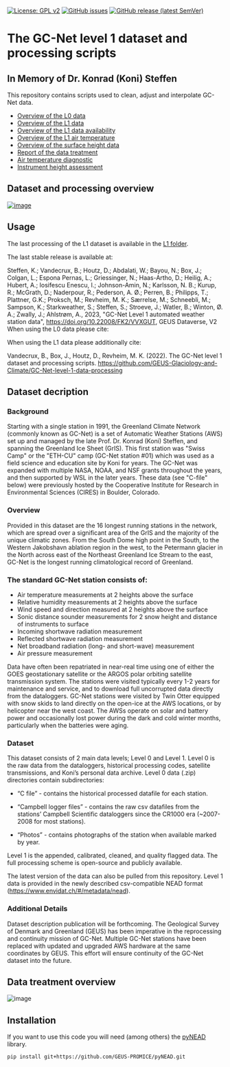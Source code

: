 [![License: GPL v2](https://img.shields.io/badge/License-GPL_v2-blue.svg)](https://github.com/GEUS-Glaciology-and-Climate/GC-Net-level-1-data-processing/blob/main/LICENSE)
[![GitHub issues](https://img.shields.io/github/issues-raw/GEUS-Glaciology-and-Climate/GC-Net-level-1-data-processing)](https://github.com/GEUS-Glaciology-and-Climate/GC-Net-level-1-data-processing/issues)
[![GitHub release (latest SemVer)](https://img.shields.io/github/v/release/GEUS-Glaciology-and-Climate/GC-Net-level-1-data-processing)](https://github.com/GEUS-Glaciology-and-Climate/GC-Net-level-1-data-processing/releases/)


# The GC-Net level 1 dataset and processing scripts

## In Memory of Dr. Konrad (Koni) Steffen

This repository contains scripts used to clean, adjust and interpolate GC-Net data.

- [Overview of the L0 data](out/L0_overview_toc.md)
- [Overview of the L1 data](out/L1_overview_toc.md)
- [Overview of the L1 data availability](out/L1_data_availability.md)
- [Overview of the L1 air temperature](out/L1_air_temperature_overview_toc.md)
- [Overview of the surface height data](figures/L1_overview/HS_overview.png)
- [Report of the data treatment](out/report_with_toc.md)
- [Air temperature diagnostic](out/L1_air_temperature_diagnostic_toc.md)
- [Instrument height assessment](out/L1_intrument_heights_toc.md)

## Dataset and processing overview
[![image](https://user-images.githubusercontent.com/35140661/211565684-4101ca83-4440-4610-b9a5-621eda120ed5.png)](https://docs.google.com/presentation/d/1p9Z7g7ZOYZ3aiXRJMUF1gz6hb4260d0f4XUG64YiP4Y/edit?usp=sharing)

## Usage

The last processing of the L1 dataset is available in the [L1 folder](L1).

The last stable release is available at:

Steffen, K.; Vandecrux, B.; Houtz, D.; Abdalati, W.; Bayou, N.; Box, J.; Colgan, L.; Espona Pernas, L.; Griessinger, N.; Haas-Artho, D.; Heilig, A.; Hubert, A.; Iosifescu Enescu, I.; Johnson-Amin, N.; Karlsson, N. B.; Kurup, R.; McGrath, D.; Naderpour, R.; Pederson, A. Ø.; Perren, B.; Philipps, T.; Plattner, G.K.; Proksch, M.; Revheim, M. K.; Særrelse, M.; Schneebli, M.; Sampson, K.; Starkweather, S.; Steffen, S.; Stroeve, J.; Watler, B.; Winton, Ø. A.; Zwally, J.; Ahlstrøm, A., 2023, "GC-Net Level 1 automated weather station data", https://doi.org/10.22008/FK2/VVXGUT, GEUS Dataverse, V2
When using the L0 data please cite:

When using the L1 data please additionally cite:

Vandecrux, B., Box, J., Houtz, D.,  Revheim, M. K. (2022). The GC-Net level 1 dataset and processing scripts. https://github.com/GEUS-Glaciology-and-Climate/GC-Net-level-1-data-processing

## Dataset decription

### Background
Starting with a single station in 1991, the Greenland Climate Network (commonly known as GC-Net) is a set of Automatic Weather Stations (AWS) set up and managed by the late Prof. Dr. Konrad (Koni) Steffen, and spanning the Greenland Ice Sheet (GrIS). This first station was "Swiss Camp" or the "ETH-CU" camp (GC-Net station #01) which was used as a field science and education site by Koni for years. The GC-Net was expanded with multiple NASA, NOAA, and NSF grants throughout the years, and then supported by WSL in the later years. These data (see "C-file" below) were previously hosted by the Cooperative Institute for Research in Environmental Sciences (CIRES) in Boulder, Colorado. 

### Overview 
Provided in this dataset are the 16 longest running stations in the network, which are spread over a significant area of the GrIS and the majority of the unique climatic zones. From the South Dome high point in the South, to the Western Jakobshavn ablation region in the west, to the Petermann glacier in the North across east of the Northeast Greenland Ice Stream to the east, GC-Net is the longest running climatological record of Greenland. 

### The standard GC-Net station consists of: 
* Air temperature measurements at 2 heights above the surface
* Relative humidity measurements at 2 heights above the surface
* Wind speed and direction measured at 2 heights above the surface
* Sonic distance sounder measurements for 2 snow height and distance of instruments to surface
* Incoming shortwave radiation measurement
* Reflected shortwave radiation measurement
* Net broadband radiation (long- and short-wave) measurement
* Air pressure measurement

Data have often been repatriated in near-real time using one of either the GOES geostationary satellite or the ARGOS polar orbiting satellite transmission system. The stations were visited typically every 1-2 years for maintenance and service, and to download full uncorrupted data directly from the dataloggers. GC-Net stations were visited by Twin Otter equipped with snow skids to land directly on the open-ice at the AWS locations, or by helicopter near the west coast. The AWSs operate on solar and battery power and occasionally lost power during the dark and cold winter months, particularly when the batteries were aging. 

### Dataset 
This dataset consists of 2 main data levels; Level 0 and Level 1. 
Level 0 is the raw data from the dataloggers, historical processing codes, satellite transmissions, and Koni’s personal data archive. Level 0 data (.zip) directories contain subdirectories: 

* “C file” - contains the historical processed datafile for each station.

* “Campbell logger files” - contains the raw csv datafiles from the stations’ Campbell Scientific dataloggers since the CR1000 era (~2007-2008 for most stations).

* “Photos” - contains photographs of the station when available marked by year.

Level 1 is the appended, calibrated, cleaned, and quality flagged data. The full processing scheme is open-source and publicly available.

The latest version of the data can also be pulled from this repository. Level 1 data is provided in the newly described csv-compatible NEAD format (https://www.envidat.ch/#/metadata/nead).

### Additional Details
Dataset description publication will be forthcoming. 
The Geological Survey of Denmark and Greenland (GEUS) has been imperative in the reprocessing and continuity mission of GC-Net. Multiple GC-Net stations have been replaced with updated and upgraded AWS hardware at the same coordinates by GEUS. This effort will ensure continuity of the GC-Net dataset into the future.  


## Data treatment overview

![image](https://user-images.githubusercontent.com/35140661/173344278-09b6a34e-cf0f-4f9c-af9a-5a109b51101a.png)

## Installation
If you want to use this code you will need (among others) the [pyNEAD](https://github.com/GEUS-PROMICE/pyNEAD) library.

```
pip install git+https://github.com/GEUS-PROMICE/pyNEAD.git

```
